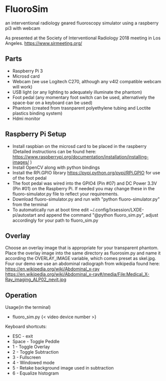# FluoroSim
an interventional radiology geared fluoroscopy simulator using a raspberry pi3 with webcam

As presented at the Society of Interventional Radiology 2018 meeting in Los Angeles. 
https://www.sirmeeting.org/

## Parts
* Raspberry Pi 3
* Microsd card
* Webcam (we use Logitech C270, although any v4l2 compatible webcam will work)
* USB light (or any lighting to adequately illuminate the phantom) 
* Foot pedal (any momentary foot switch can be used, alternatively the space-bar on a keyboard can be used)
* Phantom (created from trasnparent polyethylene tubing and Loctite plastics binding system)
* Hdmi monitor 

## Raspberry Pi Setup
* Install raspbian on the microsd card to be placed in the raspberry (Detailed instructions can be found here: https://www.raspberrypi.org/documentation/installation/installing-images/ )
* Install OpenCV along with python bindings
* Install the RPi.GPIO library https://pypi.python.org/pypi/RPi.GPIO for use of the foot pedal
* The foot pedal was wired into the GPIO4 (Pin #07) and DC Power 3.3V (Pin #01) on the Raspberry Pi. If needed you may change these in the fluoro-simulator.py file to reflect your requirements. 
* Download fluoro-simulator.py and run with "python fluoro-simulator.py" from the terminal
* To automatically run at boot time edit ~/.config/lxsession/LXDE-pi/autostart and append the command "@python fluoro_sim.py", adjust accordingly for your path to fluoro_sim.py

## Overlay
Choose an overlay image that is appropriate for your transparent phantom. Place the overlay image into the same directory as fluorosim.py and name it according the OVERLAY_IMAGE variable, which comes preset as skel.jpg. Four our demo we use an abdominal radiograph from wikipedia found here: https://en.wikipedia.org/wiki/Abdominal_x-ray
https://en.wikipedia.org/wiki/Abdominal_x-ray#/media/File:Medical_X-Ray_imaging_ALP02_nevit.jpg

## Operation
Usage(in the terminal)
* fluoro_sim.py {< video device number >}

Keyboard shortcuts:
* ESC - exit
* Space - Toggle Peddle
* 1 - Toggle Overlay
* 2 - Toggle Subtraction
* 3 - Fullscreen
* 4 - Windowed mode
* 5 - Retake background image used in subtraction
* 6 - Equalize histogram




